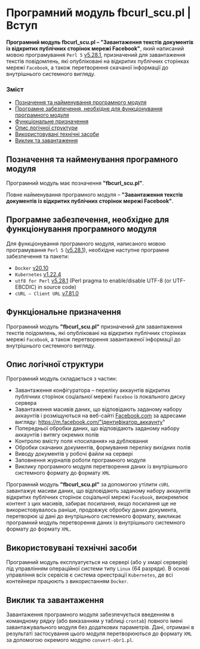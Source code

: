 # Програмний модуль fbcurl_scu.pl | Вступ

**Програмний модуль fbcurl_scu.pl – "Завантаження текстів документів із відкритих публічних сторінок мережі Facebook"**, який написаний мовою програмування `Perl 5` [v5.28.1](https://perldoc.perl.org/5.28.1/perl5281delta), призначений для завантаження текстів повідомлень, які опубліковані на відкритих публічних сторінках мережі `Facebook`, а також перетворення скачаної інформації до внутрішнього системного вигляду.

### Зміст
- [Позначення та найменування програмного модуля](#name)
- [Програмне забезпечення, необхідне для функціонування програмного модуля](#software)
- [Функціональне призначення](#function)
- [Опис логічної структури](#structure)
- [Використовувані технічні засоби](#hardware)
- [Виклик та завантаження](#run)

<a name="name"></a>
<h2>Позначення та найменування програмного модуля</h2>

Програмний модуль має позначення **"fbcurl_scu.pl"**.

Повне найменування програмного модуля – **"Завантаження текстів документів із відкритих публічних сторінок мережі Facebook"**.

<a name="software"></a>
<h2>Програмне забезпечення, необхідне для функціонування програмного модуля</h2>

Для функціонування програмного модуля, написаного мовою програмування `Perl 5` ([v5.28.1](https://perldoc.perl.org/5.28.1/perl5281delta)), необхідне наступне програмне забезпечення та пакети:

- `Docker` [v20.10](https://docs.docker.com/engine/release-notes/#version-2010)
- `Kubernetes` [v1.22.4](https://github.com/kubernetes/kubernetes/releases/tag/v1.22.4)
- `utf8 for Perl` [v5.28.1](https://perldoc.perl.org/5.28.1/utf8) (Perl pragma to enable/disable UTF-8 (or UTF-EBCDIC) in source code)
- `cURL – Client URL` [v7.81.0](https://curl.se/)

<a name="function"></a>
<h2>Функціональне призначення</h2>

Програмний модуль **"fbcurl_scu.pl"** призначений для завантаження текстів поідомлень, які опубліковані на відкритих публічних сторінках мережі `Facebook`, а також перетворення завантаженої інформації до внутрішнього системного вигляду.

<a name="structure"></a>
<h2>Опис логічної структури</h2>

Програмний модуль складається з частин:
-	Завантаження конфігуратора – переліку аккаунтів відкритих публічних сторінок соціальної мережі `Faceboo` із локального диску сервера
-	Завантаження масивів даних, що відповідають заданому набору аккаунтів і розміщуються на веб-сайті [Facebook.com](https://www.facebook.com/) за адресами вигляду: https://m.facebook.com/"Ідентифікатор_аккаунту"
-	Попередньої обробки даних, що відповідають заданому набору аккаунтів і витягу окремих полів
-	Контролю вмісту поля «посилання» на дублювання
-	Обробки скачаних документів, формування переліку вихідних полів
-	Виводу документів у робочі файли на сервері
-	Заповнення журналів роботи програмного модуля
-	Виклику програмного модуля перетворення даних із внутрішнього системного формату до формату `XML`

Програмний модуль **"fbcurl_scu.pl"** за допомогою утілити `cURL` завантажує масиви даних, що відповідають заданому набору аккаунтів відкритих публічних сторінок соціальної мережі `Facebook`, виокремлює контент з цих  масивів, забирає посилання, якщо посилання ще не використовувалось раніше, продовжує обробку даних документа, перетворює ці дані до внутрішнього системного формату, викликає програмний модуль перетворення даних із внутрішнього системного формату до формату `XML`.

<a name="hardware"></a>
<h2>Використовувані технічні засоби</h2>

Програмний модуль експлуатується на сервері (або у хмарі серверів) під управлінням операційної системи типу `Linux` (64 разряди). В основі управління всіх сервісів є система оркестрації `Kubernetes`, де всі контейнери працюють з використанням `Docker`.

<a name="run"></a>
<h2>Виклик та завантаження</h2>

Завантаження програмного модуля забезпечується введенням в командному рядку (або виказанням у таблиці `crontab`)  повного імені завантажувального модуля без додаткових параметрів. Дані, отримані в результаті застосування цього модуля перетворюються до формату `XML` за допомогою окремого модулю `convert-obr1.pl`.
